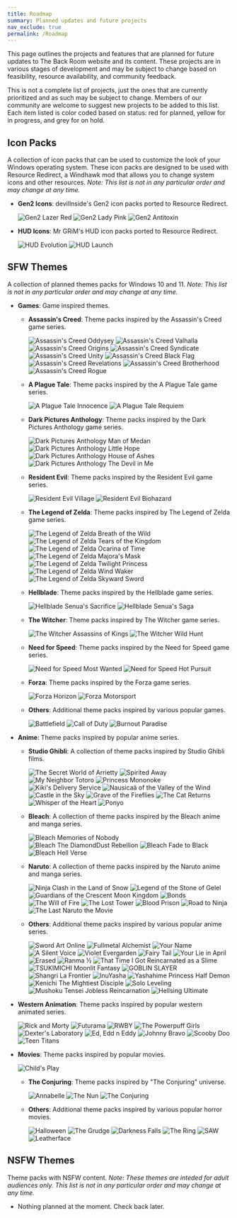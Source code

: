 ```yaml
---
title: Roadmap
summary: Planned updates and future projects
nav_exclude: true
permalink: /Roadmap
---
```


This page outlines the projects and features that are planned for future updates to The Back Room website and its content. These projects are in various stages of development and may be subject to change based on feasibility, resource availability, and community feedback.

This is not a complete list of projects, just the ones that are currently prioritized and as such may be subject to change. Members of our community are welcome to suggest new projects to be added to this list. Each item listed is color coded based on status: red for planned, yellow for in progress, and grey for on hold.

## Icon Packs

A collection of icon packs that can be used to customize the look of your Windows operating system. These icon packs are designed to be used with Resource Redirect, a Windhawk mod that allows you to change system icons and other resources. *Note: This list is not in any particular order and may change at any time.*

- **Gen2 Icons**: devillnside's Gen2 icon packs ported to Resource Redirect.

    ![Gen2 Lazer Red](https://img.shields.io/badge/Gen2%20Lazer%20Red-black?style=for-the-badge&logo=statuspal&logoColor=white&logoSize=auto&labelColor=grey&color=black&cacheSeconds=3600) 
    ![Gen2 Lady Pink](https://img.shields.io/badge/Gen2%20Lady%20Pink-black?style=for-the-badge&logo=statuspal&logoColor=white&logoSize=auto&labelColor=grey&color=black&cacheSeconds=3600) 
    ![Gen2 Antitoxin](https://img.shields.io/badge/Gen2%20Antitoxin-black?style=for-the-badge&logo=statuspal&logoColor=white&logoSize=auto&labelColor=grey&color=black&cacheSeconds=3600) 
  

- **HUD Icons**: Mr GRiM's HUD icon packs ported to Resource Redirect.

    ![HUD Evolution](https://img.shields.io/badge/HUD%20Evolution-black?style=for-the-badge&logo=statuspal&logoColor=white&logoSize=auto&labelColor=grey&color=black&cacheSeconds=3600) 
    ![HUD Launch](https://img.shields.io/badge/HUD%20Launch-black?style=for-the-badge&logo=statuspal&logoColor=white&logoSize=auto&labelColor=grey&color=black&cacheSeconds=3600) 

## SFW Themes

A collection of planned themes packs for Windows 10 and 11. *Note: This list is not in any particular order and may change at any time.*
  
- **Games**: Game inspired themes.
    
  - **Assassin's Creed**: Theme packs inspired by the Assassin's Creed game series.

      ![Assassin's Creed Oddysey](https://img.shields.io/badge/Assassin's%20Creed%20Odyssey-black?style=for-the-badge&logo=statuspal&logoColor=white&logoSize=auto&labelColor=grey&color=black&cacheSeconds=3600) 
      ![Assassin's Creed Valhalla](https://img.shields.io/badge/Assassin's%20Creed%20Valhalla-black?style=for-the-badge&logo=statuspal&logoColor=white&logoSize=auto&labelColor=grey&color=black&cacheSeconds=3600) 
      ![Assassin's Creed Origins](https://img.shields.io/badge/Assassin's%20Creed%20Origins-black?style=for-the-badge&logo=statuspal&logoColor=white&logoSize=auto&labelColor=grey&color=black&cacheSeconds=3600) 
      ![Assassin's Creed Syndicate](https://img.shields.io/badge/Assassin's%20Creed%20Syndicate-black?style=for-the-badge&logo=statuspal&logoColor=white&logoSize=auto&labelColor=grey&color=black&cacheSeconds=3600) 
      ![Assassin's Creed Unity](https://img.shields.io/badge/Assassin's%20Creed%20Unity-black?style=for-the-badge&logo=statuspal&logoColor=white&logoSize=auto&labelColor=grey&color=black&cacheSeconds=3600) 
      ![Assassin's Creed Black Flag](https://img.shields.io/badge/Assassin's%20Creed%20Black%20Flag-black?style=for-the-badge&logo=statuspal&logoColor=white&logoSize=auto&labelColor=grey&color=black&cacheSeconds=3600) 
      ![Assassin's Creed Revelations](https://img.shields.io/badge/Assassin's%20Creed%20Revelations-black?style=for-the-badge&logo=statuspal&logoColor=white&logoSize=auto&labelColor=grey&color=black&cacheSeconds=3600) 
      ![Assassin's Creed Brotherhood](https://img.shields.io/badge/Assassin's%20Creed%20Brotherhood-black?style=for-the-badge&logo=statuspal&logoColor=white&logoSize=auto&labelColor=grey&color=black&cacheSeconds=3600) 
      ![Assassin's Creed Rogue](https://img.shields.io/badge/Assassin's%20Creed%20Rogue-black?style=for-the-badge&logo=statuspal&logoColor=white&logoSize=auto&labelColor=grey&color=black&cacheSeconds=3600)

  - **A Plague Tale**: Theme packs inspired by the A Plague Tale game series.

      ![A Plague Tale Innocence](https://img.shields.io/badge/A%20Plague%20Tale%20Innocence-black?style=for-the-badge&logo=statuspal&logoColor=white&logoSize=auto&labelColor=red&color=black&cacheSeconds=3600) 
      ![A Plague Tale Requiem](https://img.shields.io/badge/A%20Plague%20Tale%20Requiem-black?style=for-the-badge&logo=statuspal&logoColor=white&logoSize=auto&labelColor=red&color=black&cacheSeconds=3600)

  - **Dark Pictures Anthology**: Theme packs inspired by the Dark Pictures Anthology game series.

      ![Dark Pictures Anthology Man of Medan](https://img.shields.io/badge/Dark%20Pictures%20Anthology%20Man%20of%20Medan-black?style=for-the-badge&logo=statuspal&logoColor=white&logoSize=auto&labelColor=red&color=black&cacheSeconds=3600) 
      ![Dark Pictures Anthology Little Hope](https://img.shields.io/badge/Dark%20Pictures%20Anthology%20Little%20Hope-black?style=for-the-badge&logo=statuspal&logoColor=white&logoSize=auto&labelColor=red&color=black&cacheSeconds=3600) 
      ![Dark Pictures Anthology House of Ashes](https://img.shields.io/badge/Dark%20Pictures%20Anthology%20House%20of%20Ashes-black?style=for-the-badge&logo=statuspal&logoColor=white&logoSize=auto&labelColor=red&color=black&cacheSeconds=3600) 
      ![Dark Pictures Anthology The Devil in Me](https://img.shields.io/badge/Dark%20Pictures%20Anthology%20The%20Devil%20in%20Me-black?style=for-the-badge&logo=statuspal&logoColor=white&logoSize=auto&labelColor=red&color=black&cacheSeconds=3600) 

  - **Resident Evil**: Theme packs inspired by the Resident Evil game series.

      ![Resident Evil Village](https://img.shields.io/badge/Resident%20Evil%20Village-black?style=for-the-badge&logo=statuspal&logoColor=white&logoSize=auto&labelColor=grey&color=black&cacheSeconds=3600) 
      ![Resident Evil Biohazard](https://img.shields.io/badge/Resident%20Evil%20Biohazard-black?style=for-the-badge&logo=statuspal&logoColor=white&logoSize=auto&labelColor=grey&color=black&cacheSeconds=3600) 

  - **The Legend of Zelda**: Theme packs inspired by The Legend of Zelda game series.

      ![The Legend of Zelda Breath of the Wild](https://img.shields.io/badge/The%20Legend%20of%20Zelda%20Breath%20of%20the%20Wild-black?style=for-the-badge&logo=statuspal&logoColor=white&logoSize=auto&labelColor=red&color=black&cacheSeconds=3600) 
      ![The Legend of Zelda Tears of the Kingdom](https://img.shields.io/badge/The%20Legend%20of%20Zelda%20Tears%20of%20the%20Kingdom-black?style=for-the-badge&logo=statuspal&logoColor=white&logoSize=auto&labelColor=red&color=black&cacheSeconds=3600) 
      ![The Legend of Zelda Ocarina of Time](https://img.shields.io/badge/The%20Legend%20of%20Zelda%20Ocarina%20of%20Time-black?style=for-the-badge&logo=statuspal&logoColor=white&logoSize=auto&labelColor=grey&color=black&cacheSeconds=3600) 
      ![The Legend of Zelda Majora's Mask](https://img.shields.io/badge/The%20Legend%20of%20Zelda%20Majora's%20Mask-black?style=for-the-badge&logo=statuspal&logoColor=white&logoSize=auto&labelColor=grey&color=black&cacheSeconds=3600) 
      ![The Legend of Zelda Twilight Princess](https://img.shields.io/badge/The%20Legend%20of%20Zelda%20Twilight%20Princess-black?style=for-the-badge&logo=statuspal&logoColor=white&logoSize=auto&labelColor=grey&color=black&cacheSeconds=3600) 
      ![The Legend of Zelda Wind Waker](https://img.shields.io/badge/The%20Legend%20of%20Zelda%20Wind%20Waker-black?style=for-the-badge&logo=statuspal&logoColor=white&logoSize=auto&labelColor=grey&color=black&cacheSeconds=3600) 
      ![The Legend of Zelda Skyward Sword](https://img.shields.io/badge/The%20Legend%20of%20Zelda%20Skyward%20Sword-black?style=for-the-badge&logo=statuspal&logoColor=white&logoSize=auto&labelColor=grey&color=black&cacheSeconds=3600) 


  - **Hellblade**: Theme packs inspired by the Hellblade game series.

      ![Hellblade Senua's Sacrifice](https://img.shields.io/badge/Hellblade%20Senua's%20Sacrifice-black?style=for-the-badge&logo=statuspal&logoColor=white&logoSize=auto&labelColor=grey&color=black&cacheSeconds=3600) 
      ![Hellblade Senua's Saga](https://img.shields.io/badge/Hellblade%20Senua's%20Saga-black?style=for-the-badge&logo=statuspal&logoColor=white&logoSize=auto&labelColor=grey&color=black&cacheSeconds=3600)

  - **The Witcher**: Theme packs inspired by The Witcher game series.

      ![The Witcher Assassins of Kings](https://img.shields.io/badge/The%20Witcher%20Assassins%20of%20Kings-black?style=for-the-badge&logo=statuspal&logoColor=white&logoSize=auto&labelColor=grey&color=black&cacheSeconds=3600) 
      ![The Witcher Wild Hunt](https://img.shields.io/badge/The%20Witcher%20Wild%20Hunt-black?style=for-the-badge&logo=statuspal&logoColor=white&logoSize=auto&labelColor=grey&color=black&cacheSeconds=3600) 

  - **Need for Speed**: Theme packs inspired by the Need for Speed game series.

      ![Need for Speed Most Wanted](https://img.shields.io/badge/Need%20for%20Speed%20Most%20Wanted-black?style=for-the-badge&logo=statuspal&logoColor=white&logoSize=auto&labelColor=grey&color=black&cacheSeconds=3600) 
      ![Need for Speed Hot Pursuit](https://img.shields.io/badge/Need%20for%20Speed%20Hot%20Pursuit-black?style=for-the-badge&logo=statuspal&logoColor=white&logoSize=auto&labelColor=grey&color=black&cacheSeconds=3600) 

  - **Forza**: Theme packs inspired by the Forza game series.

      ![Forza Horizon](https://img.shields.io/badge/Forza%20Horizon-black?style=for-the-badge&logo=statuspal&logoColor=white&logoSize=auto&labelColor=grey&color=black&cacheSeconds=3600) 
      ![Forza Motorsport](https://img.shields.io/badge/Forza%20Motorsport-black?style=for-the-badge&logo=statuspal&logoColor=white&logoSize=auto&labelColor=grey&color=black&cacheSeconds=3600) 

  - **Others**: Additional theme packs inspired by various popular games.

      ![Battlefield](https://img.shields.io/badge/Battlefield-black?style=for-the-badge&logo=statuspal&logoColor=white&logoSize=auto&labelColor=grey&color=black&cacheSeconds=3600) 
      ![Call of Duty](https://img.shields.io/badge/Call%20of%20Duty-black?style=for-the-badge&logo=statuspal&logoColor=white&logoSize=auto&labelColor=grey&color=black&cacheSeconds=3600) 
      ![Burnout Paradise](https://img.shields.io/badge/Burnout%20Paradise-black?style=for-the-badge&logo=statuspal&logoColor=white&logoSize=auto&labelColor=grey&color=black&cacheSeconds=3600) 

- **Anime**: Theme packs inspired by popular anime series.

  - **Studio Ghibli**: A collection of theme packs inspired by Studio Ghibli films.

      ![The Secret World of Arrietty](https://img.shields.io/badge/The%20Secret%20World%20of%20Arrietty-black?style=for-the-badge&logo=statuspal&logoColor=white&logoSize=auto&labelColor=red&color=black&cacheSeconds=3600) 
      ![Spirited Away](https://img.shields.io/badge/Spirited%20Away-black?style=for-the-badge&logo=statuspal&logoColor=white&logoSize=auto&labelColor=red&color=black&cacheSeconds=3600) 
      ![My Neighbor Totoro](https://img.shields.io/badge/My%20Neighbor%20Totoro-black?style=for-the-badge&logo=statuspal&logoColor=white&logoSize=auto&labelColor=red&color=black&cacheSeconds=3600) 
      ![Princess Mononoke](https://img.shields.io/badge/Princess%20Mononoke-black?style=for-the-badge&logo=statuspal&logoColor=white&logoSize=auto&labelColor=red&color=black&cacheSeconds=3600) 
      ![Kiki's Delivery Service](https://img.shields.io/badge/Kiki's%20Delivery%20Service-black?style=for-the-badge&logo=statuspal&logoColor=white&logoSize=auto&labelColor=red&color=black&cacheSeconds=3600) 
      ![Nausicaä of the Valley of the Wind](https://img.shields.io/badge/Nausicaä%20of%20the%20Valley%20of%20the%20Wind-black?style=for-the-badge&logo=statuspal&logoColor=white&logoSize=auto&labelColor=red&color=black&cacheSeconds=3600) 
      ![Castle in the Sky](https://img.shields.io/badge/Castle%20in%20the%20Sky-black?style=for-the-badge&logo=statuspal&logoColor=white&logoSize=auto&labelColor=red&color=black&cacheSeconds=3600) 
      ![Grave of the Fireflies](https://img.shields.io/badge/Grave%20of%20the%20Fireflies-black?style=for-the-badge&logo=statuspal&logoColor=white&logoSize=auto&labelColor=red&color=black&cacheSeconds=3600) 
      ![The Cat Returns](https://img.shields.io/badge/The%20Cat%20Returns-black?style=for-the-badge&logo=statuspal&logoColor=white&logoSize=auto&labelColor=red&color=black&cacheSeconds=3600) 
      ![Whisper of the Heart](https://img.shields.io/badge/Whisper%20of%20the%20Heart-black?style=for-the-badge&logo=statuspal&logoColor=white&logoSize=auto&labelColor=red&color=black&cacheSeconds=3600) 
      ![Ponyo](https://img.shields.io/badge/Ponyo-black?style=for-the-badge&logo=statuspal&logoColor=white&logoSize=auto&labelColor=red&color=black&cacheSeconds=3600) 

  - **Bleach**: A collection of theme packs inspired by the Bleach anime and manga series.
  
      ![Bleach Memories of Nobody](https://img.shields.io/badge/Bleach%20Memories%20of%20Nobody-black?style=for-the-badge&logo=statuspal&logoColor=white&logoSize=auto&labelColor=grey&color=black&cacheSeconds=3600) 
      ![Bleach The DiamondDust Rebellion](https://img.shields.io/badge/Bleach%20The%20DiamondDust%20Rebellion-black?style=for-the-badge&logo=statuspal&logoColor=white&logoSize=auto&labelColor=grey&color=black&cacheSeconds=3600) 
      ![Bleach Fade to Black](https://img.shields.io/badge/Bleach%20Fade%20to%20Black-black?style=for-the-badge&logoColor=white&logo=statuspal&logoSize=auto&labelColor=grey&color=black&cacheSeconds=3600) 
      ![Bleach Hell Verse](https://img.shields.io/badge/Bleach%20Hell%20Verse-black?style=for-the-badge&logoColor=white&logo=statuspal&logoSize=auto&labelColor=grey&color=black&cacheSeconds=3600) 
      
  - **Naruto**: A collection of theme packs inspired by the Naruto anime and manga series.

      ![Ninja Clash in the Land of Snow](https://img.shields.io/badge/Naruto%20Ninja%20Clash%20in%20the%20Land%20of%20Snow-black?style=for-the-badge&logo=statuspal&logoColor=white&logoSize=auto&labelColor=grey&color=black&cacheSeconds=3600) 
      ![Legend of the Stone of Gelel](https://img.shields.io/badge/Naruto%20Legend%20of%20the%20Stone%20of%20Gelel-black?style=for-the-badge&logo=statuspal&logoColor=white&logoSize=auto&labelColor=grey&color=black&cacheSeconds=3600) 
      ![Guardians of the Crescent Moon Kingdom](https://img.shields.io/badge/Naruto%20Guardians%20of%20the%20Crescent%20Moon%20Kingdom-black?style=for-the-badge&logo=statuspal&logoColor=white&logoSize=auto&labelColor=grey&color=black&cacheSeconds=3600) 
      ![Bonds](https://img.shields.io/badge/Naruto%20Shippuden%20Bonds-black?style=for-the-badge&logo=statuspal&logoColor=white&logoSize=auto&labelColor=grey&color=black&cacheSeconds=3600) 
      ![The Will of Fire](https://img.shields.io/badge/Naruto%20Shippuden%20The%20Will%20of%20Fire-black?style=for-the-badge&logo=statuspal&logoColor=white&logoSize=auto&labelColor=grey&color=black&cacheSeconds=3600) 
      ![The Lost Tower](https://img.shields.io/badge/Naruto%20Shippuden%20The%20Lost%20Tower-black?style=for-the-badge&logo=statuspal&logoColor=white&logoSize=auto&labelColor=grey&color=black&cacheSeconds=3600) 
      ![Blood Prison](https://img.shields.io/badge/Naruto%20Shippuden%20Blood%20Prison-black?style=for-the-badge&logo=statuspal&logoColor=white&logoSize=auto&labelColor=grey&color=black&cacheSeconds=3600) 
      ![Road to Ninja](https://img.shields.io/badge/Naruto%20Shippuden%20Road%20to%20Ninja-black?style=for-the-badge&logo=statuspal&logoColor=white&logoSize=auto&labelColor=grey&color=black&cacheSeconds=3600) 
      ![The Last Naruto the Movie](https://img.shields.io/badge/The%20Last%20Naruto%20the%20Movie-black?style=for-the-badge&logo=statuspal&logoColor=white&logoSize=auto&labelColor=grey&color=black&cacheSeconds=3600)

  - **Others**: Additional theme packs inspired by various popular anime series.

      ![Sword Art Online](https://img.shields.io/badge/Sword%20Art%20Online-black?style=for-the-badge&logo=statuspal&logoColor=white&logoSize=auto&labelColor=grey&color=black&cacheSeconds=3600) 
      ![Fullmetal Alchemist](https://img.shields.io/badge/Fullmetal%20Alchemist-black?style=for-the-badge&logo=statuspal&logoColor=white&logoSize=auto&labelColor=grey&color=black&cacheSeconds=3600) 
      ![Your Name](https://img.shields.io/badge/Your%20Name-black?style=for-the-badge&logo=statuspal&logoColor=white&logoSize=auto&labelColor=red&color=black&cacheSeconds=3600) 
      ![A Silent Voice](https://img.shields.io/badge/A%20Silent%20Voice-black?style=for-the-badge&logo=statuspal&logoColor=white&logoSize=auto&labelColor=red&color=black&cacheSeconds=3600) 
      ![Violet Evergarden](https://img.shields.io/badge/Violet%20Evergarden-black?style=for-the-badge&logo=statuspal&logoColor=white&logoSize=auto&labelColor=red&color=black&cacheSeconds=3600) 
      ![Fairy Tail](https://img.shields.io/badge/Fairy%20Tail-black?style=for-the-badge&logo=statuspal&logoColor=white&logoSize=auto&labelColor=red&color=black&cacheSeconds=3600) 
      ![Your Lie in April](https://img.shields.io/badge/Your%20Lie%20in%20April-black?style=for-the-badge&logo=statuspal&logoColor=white&logoSize=auto&labelColor=red&color=black&cacheSeconds=3600)
      ![Erased](https://img.shields.io/badge/Erased-black?style=for-the-badge&logo=statuspal&logoColor=white&logoSize=auto&labelColor=red&color=black&cacheSeconds=3600) 
      ![Ranma ½](https://img.shields.io/badge/Ranma%20½-black?style=for-the-badge&logo=statuspal&logoColor=white&logoSize=auto&labelColor=grey&color=black&cacheSeconds=3600) 
      ![That Time I Got Reincarnated as a Slime](https://img.shields.io/badge/That%20Time%20I%20Got%20Reincarnated%20as%20a%20Slime-black?style=for-the-badge&logo=statuspal&logoColor=white&logoSize=auto&labelColor=grey&color=black&cacheSeconds=3600) 
      ![TSUKIMICHI Moonlit Fantasy](https://img.shields.io/badge/TSUKIMICHI%20Moonlit%20Fantasy-black?style=for-the-badge&logo=statuspal&logoColor=white&logoSize=auto&labelColor=grey&color=black&cacheSeconds=3600) 
      ![GOBLIN SLAYER](https://img.shields.io/badge/GOBLIN%20SLAYER-black?style=for-the-badge&logo=statuspal&logoColor=white&logoSize=auto&labelColor=grey&color=black&cacheSeconds=3600) 
      ![Shangri La Frontier](https://img.shields.io/badge/Shangri%20La%20Frontier-black?style=for-the-badge&logo=statuspal&logoColor=white&logoSize=auto&labelColor=grey&color=black&cacheSeconds=3600) 
      ![InuYasha](https://img.shields.io/badge/InuYasha-black?style=for-the-badge&logo=statuspal&logoColor=white&logoSize=auto&labelColor=grey&color=black&cacheSeconds=3600) 
      ![Yashahime Princess Half Demon](https://img.shields.io/badge/Yashahime%20Princess%20Half%20Demon-black?style=for-the-badge&logo=statuspal&logoColor=white&logoSize=auto&labelColor=grey&color=black&cacheSeconds=3600) 
      ![Kenichi The Mightiest Disciple](https://img.shields.io/badge/Kenichi%20The%20Mightiest%20Disciple-black?style=for-the-badge&logo=statuspal&logoColor=white&logoSize=auto&labelColor=grey&color=black&cacheSeconds=3600) 
      ![Solo Leveling](https://img.shields.io/badge/Solo%20Leveling-black?style=for-the-badge&logo=statuspal&logoColor=white&logoSize=auto&labelColor=grey&color=black&cacheSeconds=3600) 
      ![Mushoku Tensei Jobless Reincarnation](https://img.shields.io/badge/Mushoku%20Tensei%20Jobless%20Reincarnation-black?style=for-the-badge&logo=statuspal&logoColor=white&logoSize=auto&labelColor=grey&color=black&cacheSeconds=3600) 
      ![Hellsing Ultimate](https://img.shields.io/badge/Hellsing%20Ultimate-black?style=for-the-badge&logo=statuspal&logoColor=white&logoSize=auto&labelColor=grey&color=black&cacheSeconds=3600) 

- **Western Animation**: Theme packs inspired by popular western animated series.

    ![Rick and Morty](https://img.shields.io/badge/Rick%20and%20Morty-black?style=for-the-badge&logo=statuspal&logoColor=white&logoSize=auto&labelColor=grey&color=black&cacheSeconds=3600) 
    ![Futurama](https://img.shields.io/badge/Futurama-black?style=for-the-badge&logo=statuspal&logoColor=white&logoSize=auto&labelColor=grey&color=black&cacheSeconds=3600) 
    ![RWBY](https://img.shields.io/badge/RWBY-black?style=for-the-badge&logo=statuspal&logoColor=white&logoSize=auto&labelColor=red&color=black&cacheSeconds=3600) 
    ![The Powerpuff Girls](https://img.shields.io/badge/The%20Powerpuff%20Girls-black?style=for-the-badge&logo=statuspal&logoColor=white&logoSize=auto&labelColor=red&color=black&cacheSeconds=3600) 
    ![Dexter's Laboratory](https://img.shields.io/badge/Dexter's%20Laboratory-black?style=for-the-badge&logo=statuspal&logoColor=white&logoSize=auto&labelColor=red&color=black&cacheSeconds=3600) 
    ![Ed, Edd n Eddy](https://img.shields.io/badge/Ed,%20Edd%20n%20Eddy-black?style=for-the-badge&logo=statuspal&logoColor=white&logoSize=auto&labelColor=red&color=black&cacheSeconds=3600) 
    ![Johnny Bravo](https://img.shields.io/badge/Johnny%20Bravo-black?style=for-the-badge&logo=statuspal&logoColor=white&logoSize=auto&labelColor=red&color=black&cacheSeconds=3600) 
    ![Scooby Doo](https://img.shields.io/badge/Scooby%20Doo-black?style=for-the-badge&logo=statuspal&logoColor=white&logoSize=auto&labelColor=red&color=black&cacheSeconds=3600) 
    ![Teen Titans](https://img.shields.io/badge/Teen%20Titans-black?style=for-the-badge&logo=statuspal&logoColor=white&logoSize=auto&labelColor=red&color=black&cacheSeconds=3600) 
    
- **Movies**: Theme packs inspired by popular movies.

    ![Child's Play](https://img.shields.io/badge/Child's%20Play-black?style=for-the-badge&logo=statuspal&logoColor=white&logoSize=auto&labelColor=yellow&color=black&cacheSeconds=3600)

  - **The Conjuring**: Theme packs inspired by "The Conjuring" universe.

      ![Annabelle](https://img.shields.io/badge/Annabelle-black?style=for-the-badge&logo=statuspal&logoColor=white&logoSize=auto&labelColor=yellow&color=black&cacheSeconds=3600) 
      ![The Nun](https://img.shields.io/badge/The%20Nun-black?style=for-the-badge&logo=statuspal&logoColor=white&logoSize=auto&labelColor=yellow&color=black&cacheSeconds=3600) 
      ![The Conjuring](https://img.shields.io/badge/The%20Conjuring-black?style=for-the-badge&logo=statuspal&logoColor=white&logoSize=auto&labelColor=yellow&color=black&cacheSeconds=3600) 

  - **Others**: Additional theme packs inspired by various popular horror movies.

      ![Halloween](https://img.shields.io/badge/Halloween-black?style=for-the-badge&logo=statuspal&logoColor=white&logoSize=auto&labelColor=yellow&color=black&cacheSeconds=3600) 
      ![The Grudge](https://img.shields.io/badge/The%20Grudge-black?style=for-the-badge&logo=statuspal&logoColor=white&logoSize=auto&labelColor=yellow&color=black&cacheSeconds=3600) 
      ![Darkness Falls](https://img.shields.io/badge/Darkness%20Falls-black?style=for-the-badge&logo=statuspal&logoColor=white&logoSize=auto&labelColor=yellow&color=black&cacheSeconds=3600) 
      ![The Ring](https://img.shields.io/badge/The%20Ring-black?style=for-the-badge&logo=statuspal&logoColor=white&logoSize=auto&labelColor=yellow&color=black&cacheSeconds=3600) 
      ![SAW](https://img.shields.io/badge/SAW-black?style=for-the-badge&logo=statuspal&logoColor=white&logoSize=auto&labelColor=yellow&color=black&cacheSeconds=3600) 
      ![Leatherface](https://img.shields.io/badge/Leatherface-black?style=for-the-badge&logo=statuspal&logoColor=white&logoSize=auto&labelColor=yellow&color=black&cacheSeconds=3600) 
        

## NSFW Themes

Theme packs with NSFW content. *Note: These themes are inteded for adult audiences only. This list is not in any particular order and may change at any time.*

- Nothing planned at the moment. Check back later.
